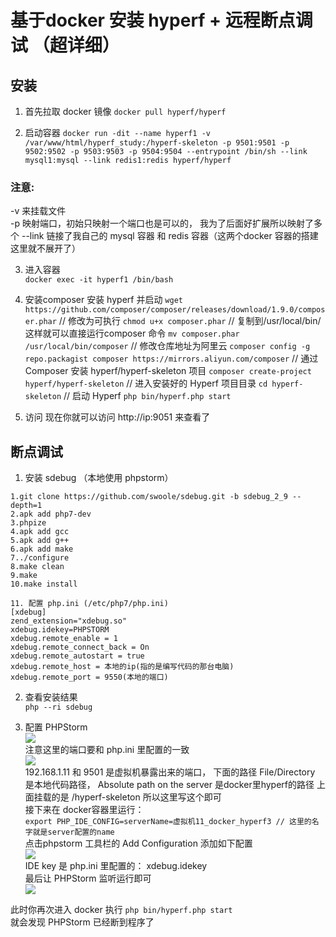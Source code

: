 # 基于docker 安装 hyperf + 远程断点调试 （超详细）

## 安装

1. 首先拉取 docker 镜像
`docker pull hyperf/hyperf`

2. 启动容器
`docker run -dit --name hyperf1 -v /var/www/html/hyperf_study:/hyperf-skeleton -p 9501:9501 -p 9502:9502 -p 9503:9503 -p 9504:9504 --entrypoint /bin/sh --link mysql1:mysql --link redis1:redis hyperf/hyperf`

### 注意:
-v 来挂载文件  
-p 映射端口，初始只映射一个端口也是可以的， 我为了后面好扩展所以映射了多个
--link 链接了我自己的 mysql 容器 和 redis 容器（这两个docker 容器的搭建这里就不展开了）

3. 进入容器  
`docker exec -it hyperf1 /bin/bash`
4. 安装composer 安装 hyperf 并启动
`wget https://github.com/composer/composer/releases/download/1.9.0/composer.phar`
// 修改为可执行
`chmod u+x composer.phar`
// 复制到/usr/local/bin/ 这样就可以直接运行composer 命令
`mv composer.phar /usr/local/bin/composer`
// 修改仓库地址为阿里云
`composer config -g repo.packagist composer https://mirrors.aliyun.com/composer`
// 通过 Composer 安装 hyperf/hyperf-skeleton 项目
`composer create-project hyperf/hyperf-skeleton`
// 进入安装好的 Hyperf 项目目录
`cd hyperf-skeleton`
// 启动 Hyperf
`php bin/hyperf.php start`

5. 访问
现在你就可以访问 http://ip:9051 来查看了

## 断点调试

1. 安装 sdebug （本地使用 phpstorm）   
```
1.git clone https://github.com/swoole/sdebug.git -b sdebug_2_9 --depth=1
2.apk add php7-dev
3.phpize
4.apk add gcc
5.apk add g++
6.apk add make
7../configure
8.make clean
9.make
10.make install

11. 配置 php.ini (/etc/php7/php.ini)
[xdebug]
zend_extension="xdebug.so"
xdebug.idekey=PHPSTORM
xdebug.remote_enable = 1
xdebug.remote_connect_back = On
xdebug.remote_autostart = true
xdebug.remote_host = 本地的ip(指的是编写代码的那台电脑)
xdebug.remote_port = 9550(本地的端口)

```
2. 查看安装结果  
`php --ri sdebug`

3. 配置 PHPStorm  
<img src="https://raw.githubusercontent.com/ALawating-Rex/doc_asset/master/docker_hyperf/phpstorm_debug1.png"></img>  
注意这里的端口要和 php.ini 里配置的一致    
<img src="https://raw.githubusercontent.com/ALawating-Rex/doc_asset/master/docker_hyperf/phpstorm_servers1.png"></img>  
192.168.1.11 和 9501 是虚拟机暴露出来的端口， 下面的路径 File/Directory 是本地代码路径， Absolute path on the server 是docker里hyperf的路径
上面挂载的是 /hyperf-skeleton 所以这里写这个即可  
接下来在 docker容器里运行：  
`export PHP_IDE_CONFIG=serverName=虚拟机11_docker_hyperf3 // 这里的名字就是server配置的name`      
点击phpstorm 工具栏的 Add Configuration 添加如下配置  
<img src="https://raw.githubusercontent.com/ALawating-Rex/doc_asset/master/docker_hyperf/run_debug1.png"></img>    
IDE key 是 php.ini 里配置的： xdebug.idekey  
最后让 PHPStorm 监听运行即可  
<img src="https://raw.githubusercontent.com/ALawating-Rex/doc_asset/master/docker_hyperf/run_debug2.png"></img> 

此时你再次进入 docker 执行 
`php bin/hyperf.php start`  
就会发现 PHPStorm 已经断到程序了

